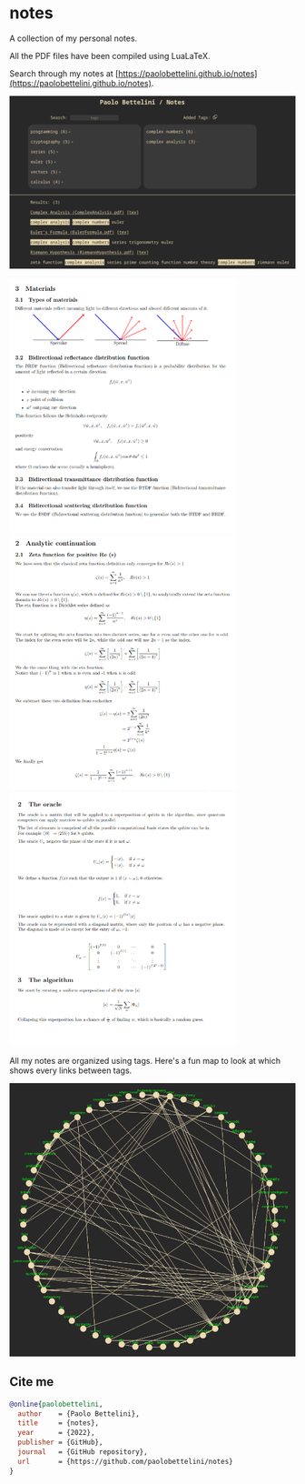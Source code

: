 # notes
A collection of my personal notes.

All the PDF files have been compiled using LuaLaTeX.

Search through my notes at [https://paolobettelini.github.io/notes](https://paolobettelini.github.io/notes).

![website preview](./media/website.png)

<p float="left">
  <img src="./media/examples/example1.png" width="400" />
  <img src="./media/examples/example2.png" width="400" /> 
  <img src="./media/examples/example3.png" width="400" />
</p>

All my notes are organized using tags.
Here's a fun map to look at which shows every links between tags.


![tags graph](./media/tags.png)

## Cite me
```bib
@online{paolobettelini,
  author    = {Paolo Bettelini},
  title     = {notes},
  year      = {2022},
  publisher = {GitHub},
  journal   = {GitHub repository},
  url       = {https://github.com/paolobettelini/notes}
}
```